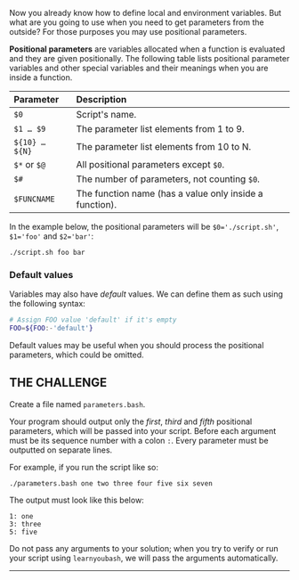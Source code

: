Now you already know how to define local and environment variables. But what are you going to use when you need to get parameters from the outside? For those purposes you may use positional parameters.

**Positional parameters** are variables allocated when a function is evaluated and they are given positionally. The following table lists positional parameter variables and other special variables and their meanings when you are inside a function.

| Parameter      | Description                                                 |
| :------------- | :---------------------------------------------------------- |
| `$0`           | Script's name.                                              |
| `$1 … $9`      | The parameter list elements from 1 to 9.                    |
| `${10} … ${N}` | The parameter list elements from 10 to N.                   |
| `$*` or `$@`   | All positional parameters except `$0`.                      |
| `$#`           | The number of parameters, not counting `$0`.                |
| `$FUNCNAME`    | The function name (has a value only inside a function).     |

In the example below, the positional parameters will be `$0='./script.sh'`,  `$1='foo'` and `$2='bar'`:

    ./script.sh foo bar

### Default values

Variables may also have _default_ values. We can define them as such using the following syntax:

```bash
# Assign FOO value 'default' if it's empty
FOO=${FOO:-'default'}
```

Default values may be useful when you should process the positional parameters, which could be omitted.

## THE CHALLENGE

Create a file named `parameters.bash`.

Your program should output only the _first_, _third_ and _fifth_ positional parameters, which will be passed into your script. Before each argument must be its sequence number with a colon `:`. Every parameter must be outputted on separate lines.

For example, if you run the script like so:

    ./parameters.bash one two three four five six seven

The output must look like this below:

    1: one
    3: three
    5: five

Do not pass any arguments to your solution; when you try to verify or run your script using `learnyoubash`, we will pass the arguments automatically.

---

